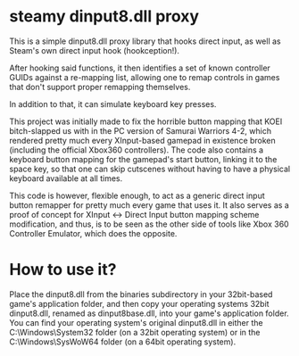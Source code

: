 # steamy dinput8.dll proxy
This is a simple dinput8.dll proxy library that hooks direct input, as well as Steam's own direct input hook (hookception!).

After hooking said functions, it then identifies a set of known controller GUIDs against a re-mapping list, allowing one to remap controls in games that don't support proper remapping themselves.

In addition to that, it can simulate keyboard key presses.

This project was initially made to fix the horrible button mapping that KOEI bitch-slapped us with in the PC version of Samurai Warriors 4-2, which rendered pretty much every XInput-based gamepad in existence broken (including the official Xbox360 controllers).
The code also contains a keyboard button mapping for the gamepad's start button, linking it to the space key, so that one can skip cutscenes without having to have a physical keyboard available at all times.

This code is however, flexible enough, to act as a generic direct input button remapper for pretty much every game that uses it.
It also serves as a proof of concept for XInput <-> Direct Input button mapping scheme modification, and thus, is to be seen as the other side of tools like Xbox 360 Controller Emulator, which does the opposite.

# How to use it?
Place the dinput8.dll from the binaries subdirectory in your 32bit-based game's application folder, and then copy your operating systems 32bit dinput8.dll, renamed as dinput8base.dll, into your game's application folder.
You can find your operating system's original dinput8.dll in either the C:\Windows\System32 folder (on a 32bit operating system) or in the C:\Windows\SysWoW64 folder (on a 64bit operating system).